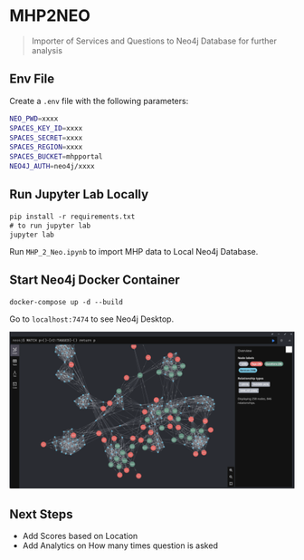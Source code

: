 # MHP2NEO
> Importer of Services and Questions to Neo4j Database for further analysis


## Env File
Create a `.env` file with the following parameters:

```bash
NEO_PWD=xxxx
SPACES_KEY_ID=xxxx
SPACES_SECRET=xxxx
SPACES_REGION=xxxx
SPACES_BUCKET=mhpportal
NEO4J_AUTH=neo4j/xxxx
```

## Run Jupyter Lab Locally
```shell
pip install -r requirements.txt
# to run jupyter lab
jupyter lab
```
Run `MHP_2_Neo.ipynb` to import MHP data to Local Neo4j Database.

## Start Neo4j Docker Container
```shell
docker-compose up -d --build
```

Go to `localhost:7474` to see Neo4j Desktop.

<img src="static/graph.png">

## Next Steps
* Add Scores based on Location
* Add Analytics on How many times question is asked